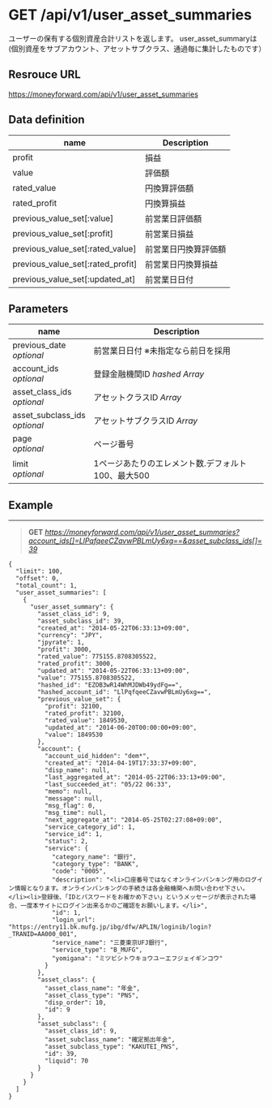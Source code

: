 # GET /api/v1/user_asset_summaries
ユーザーの保有する個別資産合計リストを返します。
user_asset_summaryは(個別資産をサブアカウント、アセットサブクラス、通過毎に集計したものです）

## Resrouce URL
https://moneyforward.com/api/v1/user_asset_summaries

## Data definition

name | Description 
-----------|------------------------
profit | 損益
value | 評価額
rated_value | 円換算評価額
rated_profit | 円換算損益
previous_value_set[:value] | 前営業日評価額
previous_value_set[:profit] | 前営業日損益
previous_value_set[:rated_value] | 前営業日円換算評価額
previous_value_set[:rated_profit] | 前営業日円換算損益
previous_value_set[:updated_at] | 前営業日日付

## Parameters
name | Description 
-----------|------------------------
previous_date <br /> *optional* | 前営業日日付 ※未指定なら前日を採用
account_ids <br /> *optional* | 登録金融機関ID *hashed* *Array*
asset_class_ids  <br /> *optional* | アセットクラスID *Array*
asset_subclass_ids  <br /> *optional* | アセットサブクラスID *Array*
page  <br /> *optional* | ページ番号
limit <br /> *optional* | 1ページあたりのエレメント数.デフォルト100、最大500

 
## Example
***
> **GET** *https://moneyforward.com/api/v1/user_asset_summaries?account_ids[]=LlPqfqeeCZavwPBLmUy6xg==&asset_subclass_ids[]=39*

    {
      "limit": 100,
      "offset": 0,
      "total_count": 1,
      "user_asset_summaries": [
        {
          "user_asset_summary": {
            "asset_class_id": 9,
            "asset_subclass_id": 39,
            "created_at": "2014-05-22T06:33:13+09:00",
            "currency": "JPY",
            "jpyrate": 1,
            "profit": 3000,
            "rated_value": 775155.8708305522,
            "rated_profit": 3000,
            "updated_at": "2014-05-22T06:33:13+09:00",
            "value": 775155.8708305522,
            "hashed_id": "EZOB3wR14WhMJDWb49ydFg==",
            "hashed_account_id": "LlPqfqeeCZavwPBLmUy6xg==",
            "previous_value_set": {
              "profit": 32100,
              "rated_profit": 32100,
              "rated_value": 1849530,
              "updated_at": "2014-06-20T00:00:00+09:00",
              "value": 1849530
            },
            "account": {
              "account_uid_hidden": "dem*",
              "created_at": "2014-04-19T17:33:37+09:00",
              "disp_name": null,
              "last_aggregated_at": "2014-05-22T06:33:13+09:00",
              "last_succeeded_at": "05/22 06:33",
              "memo": null,
              "message": null,
              "msg_flag": 0,
              "msg_time": null,
              "next_aggregate_at": "2014-05-25T02:27:08+09:00",
              "service_category_id": 1,
              "service_id": 1,
              "status": 2,
              "service": {
                "category_name": "銀行",
                "category_type": "BANK",
                "code": "0005",
                "description": "<li>口座番号ではなくオンラインバンキング用のログイン情報となります。オンラインバンキングの手続きは各金融機関へお問い合わせ下さい。</li><li>登録後、「IDとパスワードをお確かめ下さい」というメッセージが表示された場合、一度本サイトにログイン出来るかのご確認をお願いします。</li>",
                "id": 1,
                "login_url": "https://entry11.bk.mufg.jp/ibg/dfw/APLIN/loginib/login?_TRANID=AA000_001",
                "service_name": "三菱東京UFJ銀行",
                "service_type": "B_MUFG",
                "yomigana": "ミツビシトウキョウユーエフジェイギンコウ"
              }
            },
            "asset_class": {
              "asset_class_name": "年金",
              "asset_class_type": "PNS",
              "disp_order": 10,
              "id": 9
            },
            "asset_subclass": {
              "asset_class_id": 9,
              "asset_subclass_name": "確定拠出年金",
              "asset_subclass_type": "KAKUTEI_PNS",
              "id": 39,
              "liquid": 70
            }
          }
        }
      ]
    }

